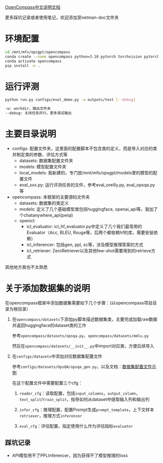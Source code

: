 [OpenCompass中文说明文档](https://opencompass.readthedocs.io/zh_CN)

更多踩坑记录或者使用笔记，欢迎添加至netman-doc文件夹

# 环境配置

```bash
cd /mnt/mfs/opsgpt/opencompass
conda create --name opencompass python=3.10 pytorch torchvision pytorch-cuda -c nvidia -c pytorch -y
conda activate opencompass
pip install -e .
```

# 运行评测

```bash
python run.py configs/eval_demo.py -w outputs/test [--debug]

-w: workdir，输出文件夹
--debug: 关闭任务并行，更多调试输出
```

# 主要目录说明

- configs: 配置文件夹，这里面的配置脚本不包含类的定义，而是导入对应的类并制定类的参数、评估方式等
  - datasets: 数据集配置文件夹
  - models: 模型配置文件夹
  - local_models: 我新建的，专门放/mnt/mfs/opsgpt/models里的模型的配置文件
  - eval_xxx.py: 运行评测任务的文件，参考eval_oreilly.py, eval_opsqa.py等
- opencompass: 本框架的主要源码文件夹
  - datasets: 数据集的类定义
  - models: 定义了几个基础模型类包括huggingface, openai_api等，我加了个chatanywhere_api(peiqi)
  - openicl:
    - icl_evaluator: icl_hf_evaluator.py中定义了几个我们最常用的Evaluator（Acc, BLEU, Rouge等，后两个都依赖hf的库，需要安装依赖）
    - icl_inferencer: 包括gen, ppl, sc等，涉及模型推理答案的方式
    - icl_retriever: ZeroRetriever以及其他few-shot需要用到的retrieve方式

其他地方我也不太熟悉

# 关于添加数据集的说明

在opencompass框架中添加数据集需要如下几个步骤：(以opencompass项目目录为根目录）

1. 在`opencompass/datasets`下添加py脚本描述数据集类，主要完成加载raw数据并返回huggingface的dataset类的工作

   参考`opencompass/datasets/opsqa.py`、`opencompass/datasets/mmlu.py`

   然后在`opencompass/datasets/__init__.py`中import对应类，方便后续导入

2. 在`configs/datasets`中添加对应数据集配置文件

   参考`configs/datasets/OpsQA/opsqa_gen.py`，以及文档：[数据集配置文件示例](https://opencompass.readthedocs.io/zh_CN)

   在这个配置文件中需要配置三个cfg：

   1. `reader_cfg`：读取配置，包括`input_columns`，`output_column`，`test_split`/`train_split`，指导如何从dataset中提取输入列和输出列

   2. `infer_cfg`：推理配置，配置Prompt生成`prompt_template`，上下文样本`retriever`，推理方式`inferencer`

   3. `eval_cfg`：评估配置，指定使用什么作为评估指标`evaluator`

## 踩坑记录

- API模型用不了PPLInferencer，因为获得不了模型推理的loss
